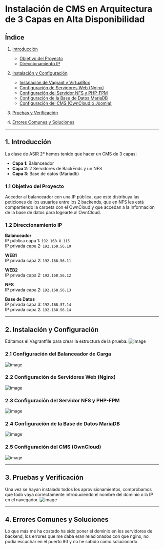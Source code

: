 # Instalación de CMS en Arquitectura de 3 Capas en Alta Disponibilidad

## Índice

1. [Introducción](#1-introducción)
   - [Objetivo del Proyecto](#11-objetivo-del-proyecto)  
   - [Direccionamiento IP](#12-direccionamiento-ip)

2. [Instalación y Configuración](#2-instalación-y-configuración)
   - [Instalación de Vagrant y VirtualBox](#21-instalación-de-vagrant-y-virtualbox)   
   - [Configuración de Servidores Web (Nginx)](#22-configuración-de-servidores-web-nginx)  
   - [Configuración del Servidor NFS y PHP-FPM](#23-configuración-del-servidor-nfs-y-php-fpm)  
   - [Configuración de la Base de Datos MariaDB](#24-configuración-de-la-base-de-datos-mariadb)  
   - [Configuración del CMS (OwnCloud o Joomla)](#25-configuración-del-cms-owncloud-o-joomla)  

3. [Pruebas y Verificación](#3-pruebas-y-verificación) 

4. [Errores Comunes y Soluciones](#4-errores-comunes-y-soluciones)

---

## 1. Introducción
La clase de ASIR 2º hemos tenido que hacer un CMS de 3 capas:
- **Capa 1**: Balanceador  
- **Capa 2**: 2 Servidores de BackEnds y un NFS  
- **Capa 3**: Base de datos (Mariadb)

### 1.1 Objetivo del Proyecto
Acceder al balanceador con una IP pública, que este distribuya las peticiones de los usuarios entre los 2 backends, que en NFS les está compartiendo la carpeta con el OwnCloud y que accedan a la información de la base de datos para logearte al OwnCloud.

### 1.2 Direccionamiento IP
**Balanceador**  
IP pública capa 1: `192.168.8.115`  
IP privada capa 2: `192.168.56.10`  

**WEB1**  
IP privada capa 2: `192.168.56.11`  

**WEB2**  
IP privada capa 2: `192.168.56.12`  

**NFS**  
IP privada capa 2: `192.168.56.13`  

**Base de Datos**  
IP privada capa 3: `192.168.57.14`  
IP privada capa 2: `192.168.56.14`  

---

## 2. Instalación y Configuración
Editamos el Vagrantfile para crear la estructura de la prueba.
![image](https://github.com/user-attachments/assets/8a9be94e-d16b-4ef6-95c4-502e80fc256c)

### 2.1 Configuración del Balanceador de Carga  
![image](https://github.com/user-attachments/assets/b25049cd-f057-4a91-a5a8-a203b6d7ce4e)


### 2.2 Configuración de Servidores Web (Nginx)  
![image](https://github.com/user-attachments/assets/6c516998-1302-4154-80db-943f5aaa90ff)


### 2.3 Configuración del Servidor NFS y PHP-FPM  
![image](https://github.com/user-attachments/assets/c8104d12-135c-4191-b0f3-abe220c63ad3)


### 2.4 Configuración de la Base de Datos MariaDB  
![image](https://github.com/user-attachments/assets/c4c3c33c-d849-4895-b9f6-b6cf38e678ec)


### 2.5 Configuración del CMS (OwnCloud)  
![image](https://github.com/user-attachments/assets/e40b86a1-f90d-4f27-bf87-7d55a8053374)

---

## 3. Pruebas y Verificación
Una vez se hayan instalado todos los aprovisionamientos, comprobamos que todo vaya correctamente introduciendo el nombre del dominio o la IP en el navegador.
![image](https://github.com/user-attachments/assets/07760b22-f437-42de-a2c5-4e4da0a881ad)

---

## 4. Errores Comunes y Soluciones
Lo que más me ha costado ha sido poner el dominio en los servidores de backend, los errores que me daba eran relacionados con  que nginx, no podia escuchar en el puerto 80 y no he sabido como solucionarlo.
